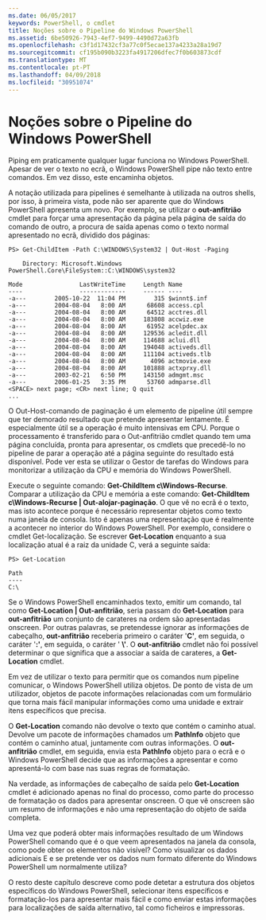 ```yaml
---
ms.date: 06/05/2017
keywords: PowerShell, o cmdlet
title: Noções sobre o Pipeline do Windows PowerShell
ms.assetid: 6be50926-7943-4ef7-9499-4490d72a63fb
ms.openlocfilehash: c3f1d17432cf3a77c0f5ecae137a4233a28a19d7
ms.sourcegitcommit: cf195b090b3223fa4917206dfec7f0b603873cdf
ms.translationtype: MT
ms.contentlocale: pt-PT
ms.lasthandoff: 04/09/2018
ms.locfileid: "30951074"
---
```

# <a name="understanding-the-windows-powershell-pipeline"></a>Noções sobre o Pipeline do Windows PowerShell
Piping em praticamente qualquer lugar funciona no Windows PowerShell. Apesar de ver o texto no ecrã, o Windows PowerShell pipe não texto entre comandos. Em vez disso, este encaminha objetos.

A notação utilizada para pipelines é semelhante à utilizada na outros shells, por isso, à primeira vista, pode não ser aparente que do Windows PowerShell apresenta um novo. Por exemplo, se utilizar o **out-anfitrião** cmdlet para forçar uma apresentação da página pela página de saída do comando de outro, a procura de saída apenas como o texto normal apresentado no ecrã, dividido dos páginas:

```
PS> Get-ChildItem -Path C:\WINDOWS\System32 | Out-Host -Paging

    Directory: Microsoft.Windows PowerShell.Core\FileSystem::C:\WINDOWS\system32

Mode                LastWriteTime     Length Name
----                -------------     ------ ----
-a---        2005-10-22  11:04 PM        315 $winnt$.inf
-a---        2004-08-04   8:00 AM      68608 access.cpl
-a---        2004-08-04   8:00 AM      64512 acctres.dll
-a---        2004-08-04   8:00 AM     183808 accwiz.exe
-a---        2004-08-04   8:00 AM      61952 acelpdec.ax
-a---        2004-08-04   8:00 AM     129536 acledit.dll
-a---        2004-08-04   8:00 AM     114688 aclui.dll
-a---        2004-08-04   8:00 AM     194048 activeds.dll
-a---        2004-08-04   8:00 AM     111104 activeds.tlb
-a---        2004-08-04   8:00 AM       4096 actmovie.exe
-a---        2004-08-04   8:00 AM     101888 actxprxy.dll
-a---        2003-02-21   6:50 PM     143150 admgmt.msc
-a---        2006-01-25   3:35 PM      53760 admparse.dll
<SPACE> next page; <CR> next line; Q quit
...
```

O Out-Host-comando de paginação é um elemento de pipeline útil sempre que ter demorado resultado que pretende apresentar lentamente. É especialmente útil se a operação é muito intensivas em CPU. Porque o processamento é transferido para o Out-anfitrião cmdlet quando tem uma página concluída, pronta para apresentar, os cmdlets que precedê-lo no pipeline de parar a operação até a página seguinte do resultado está disponível. Pode ver esta se utilizar o Gestor de tarefas do Windows para monitorizar a utilização da CPU e memória do Windows PowerShell.

Execute o seguinte comando: **Get-ChildItem c\\Windows-Recurse**. Comparar a utilização da CPU e memória a este comando: **Get-ChildItem c\\Windows-Recurse | Out-alojar-paginação**. O que vê no ecrã é o texto, mas isto acontece porque é necessário representar objetos como texto numa janela de consola. Isto é apenas uma representação que é realmente a acontecer no interior do Windows PowerShell. Por exemplo, considere o cmdlet Get-localização. Se escrever **Get-Location** enquanto a sua localização atual é a raiz da unidade C, verá a seguinte saída:

```
PS> Get-Location

Path
----
C:\
```

Se o Windows PowerShell encaminhados texto, emitir um comando, tal como **Get-Location | Out-anfitrião**, seria passam do **Get-Location** para **out-anfitrião** um conjunto de carateres na ordem são apresentadas onscreen. Por outras palavras, se pretendesse ignorar as informações de cabeçalho, **out-anfitrião** receberia primeiro o caráter '**C'**, em seguida, o caráter '**:'**, em seguida, o caráter ' **\\'**. O **out-anfitrião** cmdlet não foi possível determinar o que significa que a associar a saída de carateres, a **Get-Location** cmdlet.

Em vez de utilizar o texto para permitir que os comandos num pipeline comunicar, o Windows PowerShell utiliza objetos. De ponto de vista de um utilizador, objetos de pacote informações relacionadas com um formulário que torna mais fácil manipular informações como uma unidade e extrair itens específicos que precisa.

O **Get-Location** comando não devolve o texto que contém o caminho atual. Devolve um pacote de informações chamados um **PathInfo** objeto que contém o caminho atual, juntamente com outras informações. O **out-anfitrião** cmdlet, em seguida, envia esta **PathInfo** objeto para o ecrã e o Windows PowerShell decide que as informações a apresentar e como apresentá-lo com base nas suas regras de formatação.

Na verdade, as informações de cabeçalho de saída pelo **Get-Location** cmdlet é adicionado apenas no final do processo, como parte do processo de formatação os dados para apresentar onscreen. O que vê onscreen são um resumo de informações e não uma representação do objeto de saída completa.

Uma vez que poderá obter mais informações resultado de um Windows PowerShell comando que é o que veem apresentados na janela da consola, como pode obter os elementos não visível? Como visualizar os dados adicionais E e se pretende ver os dados num formato diferente do Windows PowerShell um normalmente utiliza?

O resto deste capítulo descreve como pode detetar a estrutura dos objetos específicos do Windows PowerShell, selecionar itens específicos e formatação-los para apresentar mais fácil e como enviar estas informações para localizações de saída alternativo, tal como ficheiros e impressoras.